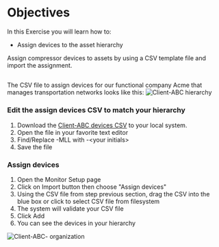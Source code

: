 # Objectives
In this Exercise you will learn how to:

* Assign devices to the asset hierarchy

Assign compressor devices to assets by using a CSV template file and import the assignment.

## 
The CSV file to assign devices for our functional company Acme that manages transportation networks looks like this:
![Client-ABC hierarchy](/img/mas_monitor_hierarchy/Client-ABC-devices.png)&nbsp;&nbsp;

### Edit the assign devices CSV to match your hierarchy
1. Download the [Client-ABC devices CSV](/csv/mas_monitor_hierarchy/Client-ABC-devices.csv) to your local system.
2. Open the file in your favorite text editor
3. Find/Replace -MLL with -<your initials\>
4. Save the file

### Assign devices

1. Open the Monitor Setup page
3. Click on Import button then choose "Assign devices"
4. Using the CSV file from step previous section, drag the CSV into the blue box or click to select CSV file from filesystem
5. The system will validate your CSV file
6. Click Add
7. You can see the devices in your hierarchy

![Client-ABC-<your initials> organization](/img/mas_monitor_hierarchy/hierarchy_devices.png)&nbsp;






